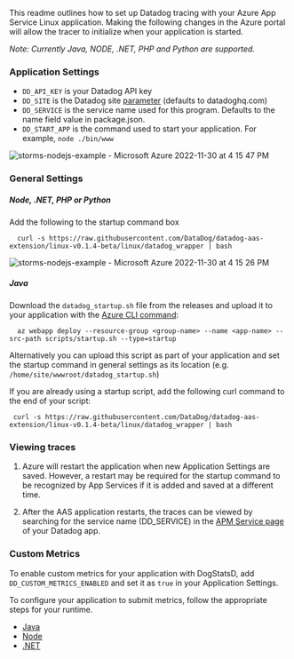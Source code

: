 This readme outlines how to set up Datadog tracing with your Azure App Service Linux application. Making the following changes in the Azure portal will allow the tracer to initialize when your application is started.


_Note: Currently Java, NODE, .NET, PHP and Python are supported._

### Application Settings
- `DD_API_KEY` is your Datadog API key
- `DD_SITE` is the Datadog site [parameter](https://docs.datadoghq.com/getting_started/site/#access-the-datadog-site) (defaults to datadoghq.com)
- `DD_SERVICE` is the service name used for this program. Defaults to the name field value in package.json.
- `DD_START_APP` is the command used to start your application. For example, `node ./bin/www`

![storms-nodejs-example - Microsoft Azure 2022-11-30 at 4 15 47 PM](https://p-qkfgo2.t2.n0.cdn.getcloudapp.com/items/YEuD88kN/57eceb6b-dd34-4d5f-a7ea-a8fcc2ec77ba.jpg?source=viewer&v=505cc168a458a4ec84b7d6a903f78493)

### General Settings
##### Node, .NET, PHP or Python

Add the following to the startup command box

      curl -s https://raw.githubusercontent.com/DataDog/datadog-aas-extension/linux-v0.1.4-beta/linux/datadog_wrapper | bash

![storms-nodejs-example - Microsoft Azure 2022-11-30 at 4 15 26 PM](https://p-qkfgo2.t2.n0.cdn.getcloudapp.com/items/P8uNWWQ6/02c4f33f-f4d9-42b3-b746-3d5c9d62a8f3.jpg?source=viewer&v=3db9f9bba7f342e88c43da5aed1218fd)

##### Java
Download the `datadog_startup.sh` file from the releases and upload it to your application with the [Azure CLI command](https://learn.microsoft.com/en-us/azure/app-service/deploy-zip?tabs=cli#deploy-a-startup-script):

      az webapp deploy --resource-group <group-name> --name <app-name> --src-path scripts/startup.sh --type=startup

Alternatively you can upload this script as part of your application and set the  startup command in general settings as its location (e.g. `/home/site/wwwroot/datadog_startup.sh`)

If you are already using a startup script, add the following curl command to the end of your script:

     curl -s https://raw.githubusercontent.com/DataDog/datadog-aas-extension/linux-v0.1.4-beta/linux/datadog_wrapper | bash
### Viewing traces

1. Azure will restart the application when new Application Settings are saved. However, a restart may be required for the startup command to be recognized by App Services if it is added and saved at a different time.

2. After the AAS application restarts, the traces can be viewed by searching for the service name (DD_SERVICE) in the [APM Service page](https://docs.datadoghq.com/tracing/services/service_page/) of your Datadog app.

### Custom Metrics

To enable custom metrics for your application with DogStatsD, add  `DD_CUSTOM_METRICS_ENABLED` and set it as `true` in your Application Settings.

To configure your application to submit metrics, follow the appropriate steps for your runtime.


- [Java](https://docs.datadoghq.com/developers/dogstatsd/?tab=hostagent&code-lang=java)
- [Node](https://github.com/brightcove/hot-shots)
- [.NET](https://docs.datadoghq.com/developers/dogstatsd/?tab=hostagent&code-lang=dotnet#code)
